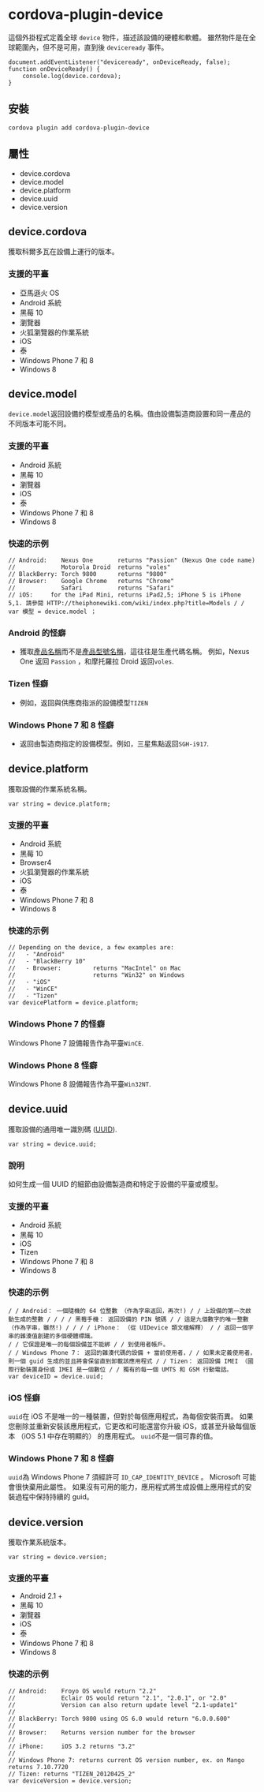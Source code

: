 <!---
    Licensed to the Apache Software Foundation (ASF) under one
    or more contributor license agreements.  See the NOTICE file
    distributed with this work for additional information
    regarding copyright ownership.  The ASF licenses this file
    to you under the Apache License, Version 2.0 (the
    "License"); you may not use this file except in compliance
    with the License.  You may obtain a copy of the License at

      http://www.apache.org/licenses/LICENSE-2.0

    Unless required by applicable law or agreed to in writing,
    software distributed under the License is distributed on an
    "AS IS" BASIS, WITHOUT WARRANTIES OR CONDITIONS OF ANY
    KIND, either express or implied.  See the License for the
    specific language governing permissions and limitations
    under the License.
-->

# cordova-plugin-device

這個外掛程式定義全球 `device` 物件，描述該設備的硬體和軟體。 雖然物件是在全球範圍內，但不是可用，直到後 `deviceready` 事件。

    document.addEventListener("deviceready", onDeviceReady, false);
    function onDeviceReady() {
        console.log(device.cordova);
    }
    

## 安裝

    cordova plugin add cordova-plugin-device
    

## 屬性

*   device.cordova
*   device.model
*   device.platform
*   device.uuid
*   device.version

## device.cordova

獲取科爾多瓦在設備上運行的版本。

### 支援的平臺

*   亞馬遜火 OS
*   Android 系統
*   黑莓 10
*   瀏覽器
*   火狐瀏覽器的作業系統
*   iOS
*   泰
*   Windows Phone 7 和 8
*   Windows 8

## device.model

`device.model`返回設備的模型或產品的名稱。值由設備製造商設置和同一產品的不同版本可能不同。

### 支援的平臺

*   Android 系統
*   黑莓 10
*   瀏覽器
*   iOS
*   泰
*   Windows Phone 7 和 8
*   Windows 8

### 快速的示例

    // Android:    Nexus One       returns "Passion" (Nexus One code name)
    //             Motorola Droid  returns "voles"
    // BlackBerry: Torch 9800      returns "9800"
    // Browser:    Google Chrome   returns "Chrome"
    //             Safari          returns "Safari"
    // iOS:     for the iPad Mini, returns iPad2,5; iPhone 5 is iPhone 5,1. 請參閱 HTTP://theiphonewiki.com/wiki/index.php?title=Models / / var 模型 = device.model ；
    

### Android 的怪癖

*   獲取[產品名稱][1]而不是[產品型號名稱][2]，這往往是生產代碼名稱。 例如，Nexus One 返回 `Passion` ，和摩托羅拉 Droid 返回`voles`.

 [1]: http://developer.android.com/reference/android/os/Build.html#PRODUCT
 [2]: http://developer.android.com/reference/android/os/Build.html#MODEL

### Tizen 怪癖

*   例如，返回與供應商指派的設備模型`TIZEN`

### Windows Phone 7 和 8 怪癖

*   返回由製造商指定的設備模型。例如，三星焦點返回`SGH-i917`.

## device.platform

獲取設備的作業系統名稱。

    var string = device.platform;
    

### 支援的平臺

*   Android 系統
*   黑莓 10
*   Browser4
*   火狐瀏覽器的作業系統
*   iOS
*   泰
*   Windows Phone 7 和 8
*   Windows 8

### 快速的示例

    // Depending on the device, a few examples are:
    //   - "Android"
    //   - "BlackBerry 10"
    //   - Browser:         returns "MacIntel" on Mac
    //                      returns "Win32" on Windows
    //   - "iOS"
    //   - "WinCE"
    //   - "Tizen"
    var devicePlatform = device.platform;
    

### Windows Phone 7 的怪癖

Windows Phone 7 設備報告作為平臺`WinCE`.

### Windows Phone 8 怪癖

Windows Phone 8 設備報告作為平臺`Win32NT`.

## device.uuid

獲取設備的通用唯一識別碼 ([UUID][3]).

 [3]: http://en.wikipedia.org/wiki/Universally_Unique_Identifier

    var string = device.uuid;
    

### 說明

如何生成一個 UUID 的細節由設備製造商和特定于設備的平臺或模型。

### 支援的平臺

*   Android 系統
*   黑莓 10
*   iOS
*   Tizen
*   Windows Phone 7 和 8
*   Windows 8

### 快速的示例

    / / Android： 一個隨機的 64 位整數 （作為字串返回，再次!) / / 上設備的第一次啟動生成的整數 / / / / 黑莓手機： 返回設備的 PIN 號碼 / / 這是九個數字的唯一整數 （作為字串，雖然!) / / / / iPhone： （從 UIDevice 類文檔解釋） / / 返回一個字串的雜湊值創建的多個硬體標識。
    / / 它保證是唯一的每個設備並不能綁 / / 到使用者帳戶。
    / / Windows Phone 7： 返回的雜湊代碼的設備 + 當前使用者，/ / 如果未定義使用者，則一個 guid 生成的並且將會保留直到卸載該應用程式 / / Tizen： 返回設備 IMEI （國際行動裝置身份或 IMEI 是一個數位 / / 獨有的每一個 UMTS 和 GSM 行動電話。
    var deviceID = device.uuid;
    

### iOS 怪癖

`uuid`在 iOS 不是唯一的一種裝置，但對於每個應用程式，為每個安裝而異。 如果您刪除並重新安裝該應用程式，它更改和可能還當你升級 iOS，或甚至升級每個版本 （iOS 5.1 中存在明顯的） 的應用程式。 `uuid`不是一個可靠的值。

### Windows Phone 7 和 8 怪癖

`uuid`為 Windows Phone 7 須經許可 `ID_CAP_IDENTITY_DEVICE` 。 Microsoft 可能會很快棄用此屬性。 如果沒有可用的能力，應用程式將生成設備上應用程式的安裝過程中保持持續的 guid。

## device.version

獲取作業系統版本。

    var string = device.version;
    

### 支援的平臺

*   Android 2.1 +
*   黑莓 10
*   瀏覽器
*   iOS
*   泰
*   Windows Phone 7 和 8
*   Windows 8

### 快速的示例

    // Android:    Froyo OS would return "2.2"
    //             Eclair OS would return "2.1", "2.0.1", or "2.0"
    //             Version can also return update level "2.1-update1"
    //
    // BlackBerry: Torch 9800 using OS 6.0 would return "6.0.0.600"
    //
    // Browser:    Returns version number for the browser
    //
    // iPhone:     iOS 3.2 returns "3.2"
    //
    // Windows Phone 7: returns current OS version number, ex. on Mango returns 7.10.7720
    // Tizen: returns "TIZEN_20120425_2"
    var deviceVersion = device.version;
